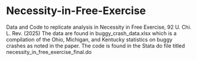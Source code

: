 # Necessity-in-Free-Exercise
Data and Code to replicate analysis in Necessity in Free Exercise, 92 U. Chi. L. Rev. (2025)
The data are found in buggy_crash_data.xlsx which is a compilation of the Ohio, Michigan, and Kentucky statistics on buggy crashes as noted in the paper.
The code is found in the Stata do file titled necessity_in_free_exercise_final.do

